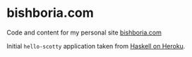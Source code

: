 # bishboria.com

Code and content for my personal site [bishboria.com][]

Initial `hello-scotty` application taken from [Haskell on Heroku][].

[Haskell on Heroku]:            https://github.com/mietek/haskell-on-heroku
[bishboria.com]:                http://www.bishboria.com
